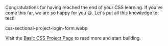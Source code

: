 Congratulations for having reached the end of
your CSS learning. If you've come this far, we are
so happy for you 😃. Let's put all this knowledge
to test!

<image>css-sectional-project-login-form.webp</image>



Visit the [Basic CSS Project Page](https://academy.bigbinary.com/projects/login-form) to read more and start building.